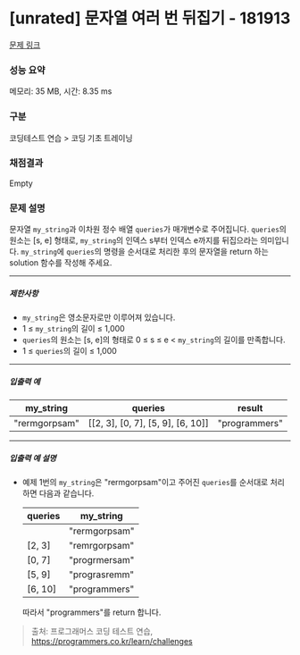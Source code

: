 # [unrated] 문자열 여러 번 뒤집기 - 181913 

[문제 링크](https://school.programmers.co.kr/learn/courses/30/lessons/181913) 

### 성능 요약

메모리: 35 MB, 시간: 8.35 ms

### 구분

코딩테스트 연습 > 코딩 기초 트레이닝

### 채점결과

Empty

### 문제 설명

<p>문자열 <code>my_string</code>과 이차원 정수 배열 <code>queries</code>가 매개변수로 주어집니다. <code>queries</code>의 원소는 [s, e] 형태로, <code>my_string</code>의 인덱스 s부터 인덱스 e까지를 뒤집으라는 의미입니다. <code>my_string</code>에 <code>queries</code>의 명령을 순서대로 처리한 후의 문자열을 return 하는 solution 함수를 작성해 주세요.</p>

<hr>

<h5>제한사항</h5>

<ul>
<li><code>my_string</code>은 영소문자로만 이루어져 있습니다.</li>
<li>1 ≤ <code>my_string</code>의 길이 ≤ 1,000</li>
<li><code>queries</code>의 원소는 [s, e]의 형태로 0 ≤ s ≤ e &lt; <code>my_string</code>의 길이를 만족합니다.</li>
<li>1 ≤ <code>queries</code>의 길이 ≤ 1,000</li>
</ul>

<hr>

<h5>입출력 예</h5>
<table class="table">
        <thead><tr>
<th>my_string</th>
<th>queries</th>
<th>result</th>
</tr>
</thead>
        <tbody><tr>
<td>"rermgorpsam"</td>
<td>[[2, 3], [0, 7], [5, 9], [6, 10]]</td>
<td>"programmers"</td>
</tr>
</tbody>
      </table>
<hr>

<h5>입출력 예 설명</h5>

<ul>
<li><p>예제 1번의 <code>my_string</code>은 "rermgorpsam"이고 주어진 <code>queries</code>를 순서대로 처리하면 다음과 같습니다.</p>
<table class="table">
        <thead><tr>
<th>queries</th>
<th>my_string</th>
</tr>
</thead>
        <tbody><tr>
<td></td>
<td>"rermgorpsam"</td>
</tr>
<tr>
<td>[2, 3]</td>
<td>"remrgorpsam"</td>
</tr>
<tr>
<td>[0, 7]</td>
<td>"progrmersam"</td>
</tr>
<tr>
<td>[5, 9]</td>
<td>"prograsremm"</td>
</tr>
<tr>
<td>[6, 10]</td>
<td>"programmers"</td>
</tr>
</tbody>
      </table>
<p>따라서 "programmers"를 return 합니다.</p></li>
</ul>


> 출처: 프로그래머스 코딩 테스트 연습, https://programmers.co.kr/learn/challenges